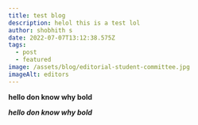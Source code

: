 ```yaml
---
title: test blog
description: helol this is a test lol
author: shobhith s
date: 2022-07-07T13:12:38.575Z
tags:
  - post
  - featured
image: /assets/blog/editorial-student-committee.jpg
imageAlt: editors
---
```

**hello don know why bold**

***hello don know why bold***